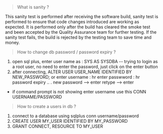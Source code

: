 > What is sanity ?
 
 This sanity test is performed after receiving the software build, sanity test is performed to ensure that code changes introduced are working as expected.
 It is performed only after the build has cleared the smoke test and been accepted by the Quality Assurance team for further testing. If the sanity test fails, the build is rejected by the testing team to save time and money.

> How to change db password / password expiry ?
1. open sql plus, enter user name as : SYS AS SYSDBA -- trying to login as a root user, no need to enter the password, just click on the enter button
2. after connecting, ALTER USER USER_NAME IDENTIFIED BY NEW_PASSWORD;
or
enter username : hr
enter passwword : hr
password expiry .. .
new password --> enter
retype --> enter

* if command prompt is not showing enter username use this CONN USERNAME/PASSWORD

> How to create a users in db ?
1. connect to a database using sqlplus conn username/password
2. CREATE USER MY_USER IDENTIFIED BY MY_PASSWORD
3. GRANT CONNECT, RESOURCE TO MY_USER

